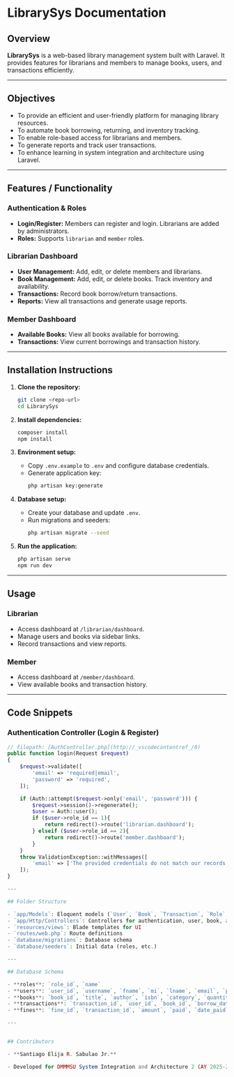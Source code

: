 # LibrarySys Documentation

## Overview

**LibrarySys** is a web-based library management system built with Laravel. It provides features for librarians and members to manage books, users, and transactions efficiently.

---

## Objectives

- To provide an efficient and user-friendly platform for managing library resources.
- To automate book borrowing, returning, and inventory tracking.
- To enable role-based access for librarians and members.
- To generate reports and track user transactions.
- To enhance learning in system integration and architecture using Laravel.

---

## Features / Functionality

### Authentication & Roles
- **Login/Register:** Members can register and login. Librarians are added by administrators.
- **Roles:** Supports `librarian` and `member` roles.

### Librarian Dashboard
- **User Management:** Add, edit, or delete members and librarians.
- **Book Management:** Add, edit, or delete books. Track inventory and availability.
- **Transactions:** Record book borrow/return transactions.
- **Reports:** View all transactions and generate usage reports.

### Member Dashboard
- **Available Books:** View all books available for borrowing.
- **Transactions:** View current borrowings and transaction history.

---

## Installation Instructions

1. **Clone the repository:**
   ```sh
   git clone <repo-url>
   cd LibrarySys
   ```

2. **Install dependencies:**
   ```sh
   composer install
   npm install
   ```

3. **Environment setup:**
   - Copy `.env.example` to `.env` and configure database credentials.
   - Generate application key:
     ```sh
     php artisan key:generate
     ```

4. **Database setup:**
   - Create your database and update `.env`.
   - Run migrations and seeders:
     ```sh
     php artisan migrate --seed
     ```

5. **Run the application:**
   ```sh
   php artisan serve
   npm run dev
   ```

---

## Usage

### Librarian
- Access dashboard at `/librarian/dashboard`.
- Manage users and books via sidebar links.
- Record transactions and view reports.

### Member
- Access dashboard at `/member/dashboard`.
- View available books and transaction history.

---

## Code Snippets

### Authentication Controller (Login & Register)
````php
// filepath: [AuthController.php](http://_vscodecontentref_/0)
public function login(Request $request)
{
    $request->validate([
        'email' => 'required|email',
        'password' => 'required',
    ]);

    if (Auth::attempt($request->only('email', 'password'))) {
        $request->session()->regenerate();
        $user = Auth::user();
        if ($user->role_id == 1){
            return redirect()->route('librarian.dashboard');
        } elseif ($user->role_id == 2){
            return redirect()->route('member.dashboard');
        }
    }
    throw ValidationException::withMessages([
        'email' => ['The provided credentials do not match our records.'],
    ]);
}

---

## Folder Structure

- `app/Models`: Eloquent models (`User`, `Book`, `Transaction`, `Role`, `Fine`)
- `app/Http/Controllers`: Controllers for authentication, user, book, and transaction management
- `resources/views`: Blade templates for UI
- `routes/web.php`: Route definitions
- `database/migrations`: Database schema
- `database/seeders`: Initial data (roles, etc.)

---

## Database Schema

- **roles**: `role_id`, `name`
- **users**: `user_id`, `username`, `fname`, `mi`, `lname`, `email`, `password`, `role_id`
- **books**: `book_id`, `title`, `author`, `isbn`, `category`, `quantity_total`, `quantity_available`
- **transactions**: `transaction_id`, `user_id`, `book_id`, `borrow_date`, `due_date`, `return_date`, `status`, `quantity`
- **fines**: `fine_id`, `transaction_id`, `amount`, `paid`, `date_paid`

---


## Contributors

- **Santiago Elija R. Sabulao Jr.**

- Developed for DMMMSU System Integration and Architecture 2 (AY 2025-26).
